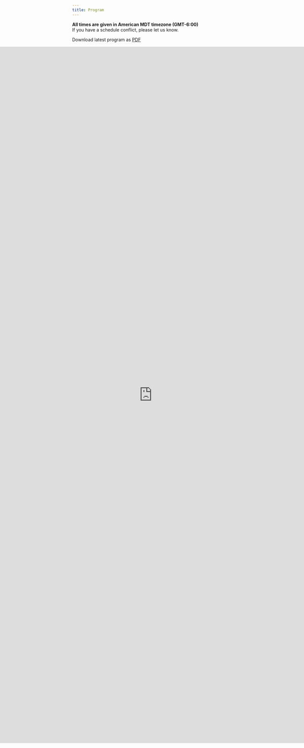 ```yaml
---
title: Program
---
```


<style>
.full-width-embed {
  width: 100vw !important;
  max-width: 100vw !important;
  margin-left: calc(50% - 50vw) !important;
  margin-right: calc(50% - 50vw) !important;
  padding: 0 !important;
  background: white !important;
  overflow-x: auto !important;
  position: relative !important;
  left: 0 !important;
}
.full-width-embed iframe {
  width: 100vw !important;
  max-width: 100vw !important;
  min-width: 0 !important;
  display: block !important;
  border: none !important;
}
</style>


**All times are given in American MDT timezone (GMT-6:00)**     
If you have a schedule conflict, please let us know. 

Download latest program as [PDF](https://docs.google.com/spreadsheets/d/e/2PACX-1vQXuQyyGdUlxmK54zrWyzZ8Lc4MRyewlLmHVw0TliII_WQiLy_ztufvDFCpoLdX_v6he7_su891Ychn/pub?gid=739077447&single=true&output=pdf)

<div class="full-width-embed">
    <iframe src="https://docs.google.com/spreadsheets/d/e/2PACX-1vQXuQyyGdUlxmK54zrWyzZ8Lc4MRyewlLmHVw0TliII_WQiLy_ztufvDFCpoLdX_v6he7_su891Ychn/pubhtml?widget=false&chrome=false&headers=false" scrolling="no" width="100%" height="2200" ></iframe>
</div>
